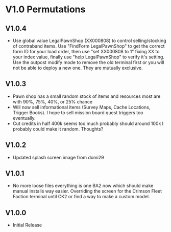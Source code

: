 # V1.0 Permutations

## V1.0.4
* Use global value LegalPawnShop (XX000808) to control selling/stocking of contraband items. Use "FindForm LegalPawnShop" to get the correct form ID for your load order, then use "set XX000808 to 1" fixing XX to your index value, finally use "help LegalPawnShop" to verify it's setting. Use the outpost modify mode to remove the old terminal first or you will not be able to deploy a new one. They are mutually exclusive. 

## V1.0.3
* Pawn shop has a small random stock of items and resources most are with 90%, 75%, 40%, or 25% chance
* Will now sell informational items (Survey Maps, Cache Locations, Trigger Books). I hope to sell mission board quest triggers too eventually.
* Cut credits in half 400k seems too much probably should around 100k I probably could make it random. Thoughts? 

## V1.0.2
* Updated splash screen image from domi29

## V1.0.1
* No more loose files everything is one BA2 now which should make manual installs way easier. Overriding the screen for the Crimson Fleet Faction terminal until CK2 or find a way to make a custom model.  

## V1.0.0
* Initial Release